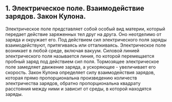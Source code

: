 ## 1. Электрическое поле. Взаимодействие зарядов. Закон Кулона. 
Электрическое поле представляет собой особый вид материи, который передает действие заряженных тел друг на друга. Оно неотделимо от заряда и окружает его. Под действием сил электрического поля заряды взаимодействуют, притягиваясь или отталкиваясь. Электрическое поле возникает в любой среде, включая вакуум. Силовой линией электрического поля называется линия, по которой перемещается пробный заряд под действием сил поля. Тормозящее электрическое поле замедляет движение заряда, а ускоряющее - увеличивает его скорость. Закон Кулона определяет силу взаимодействия зарядов, которая прямо пропорциональна произведению количеств электричества зарядов, обратно пропорциональна квадрату расстояния между ними и зависит от среды, в которой находятся заряды.
